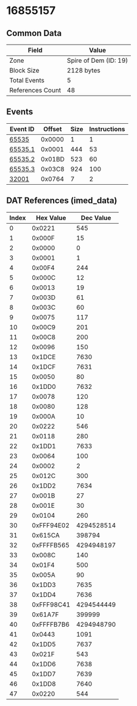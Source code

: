 # 16855157

## Common Data

| Field            | Value                 |
|------------------|-----------------------|
| Zone             | Spire of Dem (ID: 19) |
| Block Size       | 2128 bytes            |
| Total Events     | 5                     |
| References Count | 48                    |

## Events

| Event ID                | Offset   |   Size |   Instructions |
|-------------------------|----------|--------|----------------|
| [65535](./65535.md)     | 0x0000   |      1 |              1 |
| [65535.1](./65535.1.md) | 0x0001   |    444 |             53 |
| [65535.2](./65535.2.md) | 0x01BD   |    523 |             60 |
| [65535.3](./65535.3.md) | 0x03C8   |    924 |            100 |
| [32001](./32001.md)     | 0x0764   |      7 |              2 |

## DAT References (imed_data)

|   Index | Hex Value   |   Dec Value |
|---------|-------------|-------------|
|       0 | 0x0221      |         545 |
|       1 | 0x000F      |          15 |
|       2 | 0x0000      |           0 |
|       3 | 0x0001      |           1 |
|       4 | 0x00F4      |         244 |
|       5 | 0x000C      |          12 |
|       6 | 0x0013      |          19 |
|       7 | 0x003D      |          61 |
|       8 | 0x003C      |          60 |
|       9 | 0x0075      |         117 |
|      10 | 0x00C9      |         201 |
|      11 | 0x00C8      |         200 |
|      12 | 0x0096      |         150 |
|      13 | 0x1DCE      |        7630 |
|      14 | 0x1DCF      |        7631 |
|      15 | 0x0050      |          80 |
|      16 | 0x1DD0      |        7632 |
|      17 | 0x0078      |         120 |
|      18 | 0x0080      |         128 |
|      19 | 0x000A      |          10 |
|      20 | 0x0222      |         546 |
|      21 | 0x0118      |         280 |
|      22 | 0x1DD1      |        7633 |
|      23 | 0x0064      |         100 |
|      24 | 0x0002      |           2 |
|      25 | 0x012C      |         300 |
|      26 | 0x1DD2      |        7634 |
|      27 | 0x001B      |          27 |
|      28 | 0x001E      |          30 |
|      29 | 0x0104      |         260 |
|      30 | 0xFFF94E02  |  4294528514 |
|      31 | 0x615CA     |      398794 |
|      32 | 0xFFFFB565  |  4294948197 |
|      33 | 0x008C      |         140 |
|      34 | 0x01F4      |         500 |
|      35 | 0x005A      |          90 |
|      36 | 0x1DD3      |        7635 |
|      37 | 0x1DD4      |        7636 |
|      38 | 0xFFF98C41  |  4294544449 |
|      39 | 0x61A7F     |      399999 |
|      40 | 0xFFFFB7B6  |  4294948790 |
|      41 | 0x0443      |        1091 |
|      42 | 0x1DD5      |        7637 |
|      43 | 0x021F      |         543 |
|      44 | 0x1DD6      |        7638 |
|      45 | 0x1DD7      |        7639 |
|      46 | 0x1DD8      |        7640 |
|      47 | 0x0220      |         544 |
